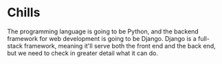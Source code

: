 # Chills
The programming language is going to be Python, and the backend framework for web development is going to be Django. Django is a full-stack framework, meaning it'll serve both the front end and the back end, but we need to check in greater detail what it can do.
